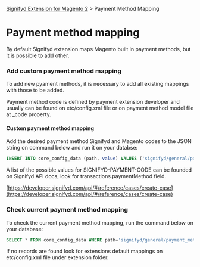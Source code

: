 [Signifyd Extension for Magento 2](../README.md) > Payment Method Mapping

# Payment method mapping

By default Signifyd extension maps Magento built in payment methods, but it is possible to add other.

### Add custom payment method mapping

To add new pyament methods, it is necessary to add all existing mappings with those to be added.

Payment method code is defined by payment extension developer and usually can be found on etc/config.xml file or on payment method model file at _code property.

#### Custom payment method mapping

Add the desired payment method Signifyd and Magento codes to the JSON string on command below and run it on your databse:

```sql
INSERT INTO core_config_data (path, value) VALUES ('signifyd/general/payment_methods_config', '{"CREDIT_CARD":["payflow_link", "payflow_advanced", "authorizenet_acceptjs", "adyen_cc", "braintree", "cybersource", "stripe_payments", "anet_creditcard", "authorizenet_directpost", "openpay_cards"],"CHECK":["checkmo"], "SIGNIFYD-PAYMENT-CODE": ["magento-payment-code"]}');
```

A list of the possible values for SIGNIFYD-PAYMENT-CODE can be founded on Signifyd API docs, look for transactions.paymentMethod field.

[https://developer.signifyd.com/api/#/reference/cases/create-case](https://developer.signifyd.com/api/#/reference/cases/create-case)

### Check current payment method mapping

To check the current payment method mapping, run the command below on your database:

```sql
SELECT * FROM core_config_data WHERE path='signifyd/general/payment_methods_config';
```

If no records are found look for extensions default mappings on etc/config.xml file under extension folder.
